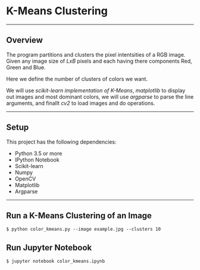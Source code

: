 # K-Means Clustering

----------

## Overview

The program partitions and clusters the pixel intentsities of a RGB image. Given any image size of *LxB* pixels and each having there components Red, Green and Blue.

Here we define the number of clusters of colors we want.

We will use *scikit-learn implementation of K-Means*, *matplotlib* to display out images and most dominant colors, we will use *argparse* to parse the line arguments, and finallt *cv2* to load images and do operations.

----------

## Setup

This project has the following dependencies:

- Python 3.5 or more
- IPython Notebook
- Scikit-learn
- Numpy
- OpenCV
- Matplotlib
- Argparse

----------

## Run a K-Means Clustering of an Image

```
$ python color_kmeans.py --image example.jpg --clusters 10
```
## Run Jupyter Notebook

```
$ jupyter notebook color_kmeans.ipynb
```